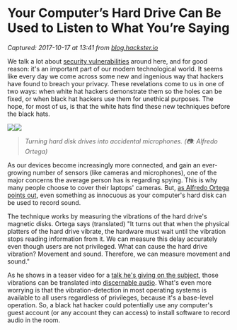 # Your Computer’s Hard Drive Can Be Used to Listen to What You’re Saying

_Captured: 2017-10-17 at 13:41 from [blog.hackster.io](https://blog.hackster.io/your-computers-hard-drive-can-be-used-to-listen-to-what-you-re-saying-808b83f19f80)_

We talk a lot about [security vulnerabilities](https://www.hackster.io/security) around here, and for good reason: it's an important part of our modern technological world. It seems like every day we come across some new and ingenious way that hackers have found to breach your privacy. These revelations come to us in one of two ways: when white hat hackers demonstrate them so the holes can be fixed, or when black hat hackers use them for unethical purposes. The hope, for most of us, is that the white hats find these new techniques before the black hats.

![](https://cdn-images-1.medium.com/freeze/max/60/1*0ZqqpUgNgBPEXqdotijaVQ.png?q=20)![](https://cdn-images-1.medium.com/max/1600/1*0ZqqpUgNgBPEXqdotijaVQ.png)

> _Turning hard disk drives into accidental microphones. (📷: Alfredo Ortega)_

As our devices become increasingly more connected, and gain an ever-growing number of sensors (like cameras and microphones), one of the major concerns the average person has is regarding spying. This is why many people choose to cover their laptops' cameras. But, [as Alfredo Ortega points out](https://github.com/ortegaalfredo/kscope/blob/master/doc/HDD-microphones.pdf), even something as innocuous as your computer's hard disk can be used to record sound.

The technique works by measuring the vibrations of the hard drive's magnetic disks. Ortega says (translated) "It turns out that when the physical platters of the hard drive vibrate, the hardware must wait until the vibration stops reading information from it. We can measure this delay accurately even though users are not privileged. What can cause the hard drive vibration? Movement and sound. Therefore, we can measure movement and sound."

As he shows in a teaser video for a [talk he's giving on the subject](https://www.ekoparty.org/charla.php?id=790), those vibrations can be translated into [discernable audio](https://www.hackster.io/voice). What's even more worrying is that the vibration-detection in most operating systems is available to all users regardless of privileges, because it's a base-level operation. So, a black hat hacker could potentially use any computer's guest account (or any account they can access) to install software to record audio in the room.
